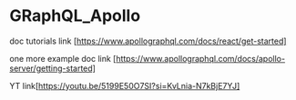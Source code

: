 # GRaphQL_Apollo
doc tutorials link [https://www.apollographql.com/docs/react/get-started]


one more example doc link 
[https://www.apollographql.com/docs/apollo-server/getting-started]



YT link[https://youtu.be/5199E50O7SI?si=KvLnia-N7kBjE7YJ]



